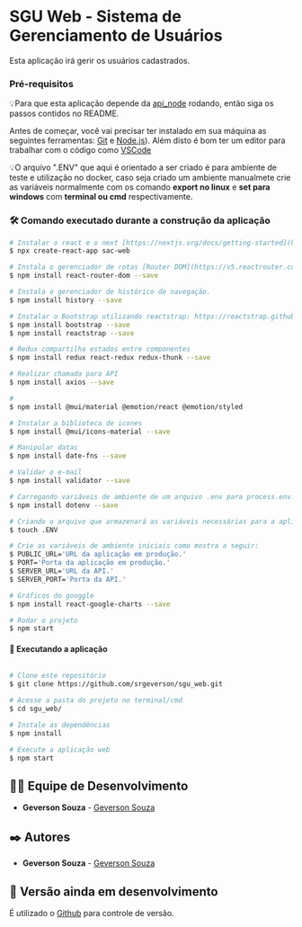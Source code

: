 # SGU Web - Sistema de Gerenciamento de Usuários
Esta aplicação irá gerir os usuários cadastrados.

### Pré-requisitos

💡Para que esta aplicação depende da [api_node](https://github.com/srgeverson/api_node) rodando, então siga os passos contidos no README.

Antes de começar, você vai precisar ter instalado em sua máquina as seguintes ferramentas:
[Git](https://git-scm.com) e [Node.js](https://nodejs.org/en/)). 
Além disto é bom ter um editor para trabalhar com o código como [VSCode](https://code.visualstudio.com/)

💡O arquivo ".ENV" que aqui é orientado a ser criado é para ambiente de teste e utilização no docker, caso seja criado um ambiente manualmete crie as variáveis normalmente com os comando <b>export no linux</b> e <b>set para windows</b> com <b>terminal ou cmd</b> respectivamente.

### 🛠️ Comando executado durante a construção da aplicação

```bash
# Instalar o react e o next [https://nextjs.org/docs/getting-started](https://nextjs.org/docs/getting-started).
$ npx create-react-app sac-web

# Instala o gerenciador de rotas [Router DOM](https://v5.reactrouter.com/web/guides/quick-start).
$ npm install react-router-dom --save

# Instala o gerenciador de histórico de navegação.
$ npm install history --save

# Instalar o Bootstrap utilizando reactstrap: https://reactstrap.github.io/
$ npm install bootstrap --save
$ npm install reactstrap --save

# Redux compartilha estados entre componentes
$ npm install redux react-redux redux-thunk --save

# Realizar chamada para API
$ npm install axios --save

#
$ npm install @mui/material @emotion/react @emotion/styled

# Instalar a biblioteca de icones
$ npm install @mui/icons-material --save

# Manipular datas
$ npm install date-fns --save

# Validar o e-mail
$ npm install validator --save

# Carregando variáveis de ambiente de um arquivo .env para process.env.
$ npm install dotenv --save

# Criando o arquivo que armazenará as variáveis necessárias para a aplicação executar.
$ touch .ENV

# Crie as variáveis de ambiente iniciais como mostra a seguir:
$ PUBLIC_URL='URL da aplicação em produção.'
$ PORT='Porta da aplicação em produção.'
$ SERVER_URL='URL da API.'
$ SERVER_PORT='Porta da API.'

# Gráficos do googgle
$ npm install react-google-charts --save

# Rodar o projeto
$ npm start

```

#### 🧭 Executando a aplicação
```bash

# Clone este repositório
$ git clone https://github.com/srgeverson/sgu_web.git

# Acesse a pasta do projeto no terminal/cmd
$ cd sgu_web/

# Instale as dependências
$ npm install

# Execute a aplicação web
$ npm start

```

## 👨‍💻 Equipe de Desenvolvimento

* **Geverson Souza** - [Geverson Souza](https://www.linkedin.com/in/srgeverson/)

## ✒️ Autores

* **Geverson Souza** - [Geverson Souza](https://www.linkedin.com/in/srgeverson/)

## 📌 Versão ainda em desenvolvimento

É utilizado o [Github](https://github.com/) para controle de versão.